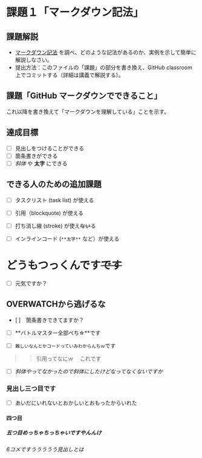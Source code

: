 # 課題１「マークダウン記法」

## 課題解説

- [マークダウン記法](https://guides.github.com/features/mastering-markdown/) を調べ、どのような記法があるのか、実例を示して簡単に解説しなさい。
- 提出方法：このファイルの「課題」の部分を書き換え、GitHub classroom 上でコミットする（詳細は講義で解説する）。

## 課題「GitHub マークダウンでできること」

これ以降を書き換えて「マークダウンを理解している」ことを示す。

## 達成目標

- [ ] 見出しをつけることができる
- [ ] 箇条書きができる
- [ ] *斜体* や **太字** にできる

## できる人のための追加課題

- [ ] タスクリスト (task list) が使える
- [ ] 引用（blockquote) が使える
- [ ] 打ち消し線 (stroke) が使え~~ない~~る
- [ ] インラインコード (`**太字**` など）が使える



# どうもつっくんです~~です~~

- [ ] 元気ですか？
## OVERWATCHから逃げるな
- [ ]　箇条書きできてますか？
- [ ] **バトルマスター全部ぺち☆**です

- [ ] `難しいなんとかコードっていみわからんちｗ`です

>> 引用ってなにｗ
>　これです
- [ ] *斜体やってなかったので斜体にしたけどなってなくないですか*
### 見出し三つ目です 
- [ ] あいだにいれないとおかしいとおもったからいれた
#### 四つ目
##### 五つ目めっちゃちっちゃいですやんんけ
###### 6コメですううううう見出しとは
